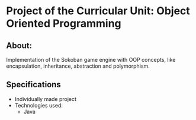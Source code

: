 # Project of the Curricular Unit: Object Oriented Programming
## About:
Implementation of the Sokoban game engine with OOP concepts, like encapsulation, inheritance, abstraction and polymorphism. 
## Specifications
- Individually made project
- Technologies used:
  - Java
